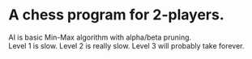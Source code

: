 # A chess program for 2-players.
AI is basic Min-Max algorithm with alpha/beta pruning.  
Level 1 is slow. Level 2 is really slow. Level 3 will probably take forever.   
